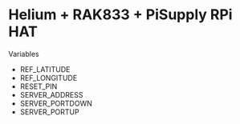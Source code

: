 # Helium + RAK833 + PiSupply RPi HAT

Variables
* REF_LATITUDE
* REF_LONGITUDE
* RESET_PIN
* SERVER_ADDRESS
* SERVER_PORTDOWN
* SERVER_PORTUP
